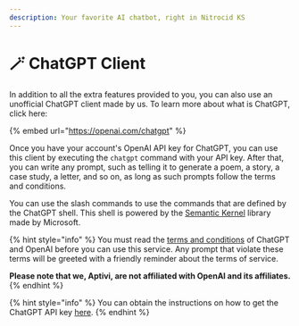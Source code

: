 ```yaml
---
description: Your favorite AI chatbot, right in Nitrocid KS
---
```


# 🪄 ChatGPT Client

In addition to all the extra features provided to you, you can also use an unofficial ChatGPT client made by us. To learn more about what is ChatGPT, click here:

{% embed url="https://openai.com/chatgpt" %}

Once you have your account's OpenAI API key for ChatGPT, you can use this client by executing the `chatgpt` command with your API key. After that, you can write any prompt, such as telling it to generate a poem, a story, a case study, a letter, and so on, as long as such prompts follow the terms and conditions.

You can use the slash commands to use the commands that are defined by the ChatGPT shell. This shell is powered by the [Semantic Kernel](https://learn.microsoft.com/en-us/semantic-kernel/overview/) library made by Microsoft.

{% hint style="info" %}
You must read the [terms and conditions](https://openai.com/policies/terms-of-use/) of ChatGPT and OpenAI before you can use this service. Any prompt that violate these terms will be greeted with a friendly reminder about the terms of service.

**Please note that we, Aptivi, are not affiliated with OpenAI and its affiliates.**
{% endhint %}

{% hint style="info" %}
You can obtain the instructions on how to get the ChatGPT API key [here](https://help.openai.com/en/articles/4936850-where-do-i-find-my-api-key).
{% endhint %}

